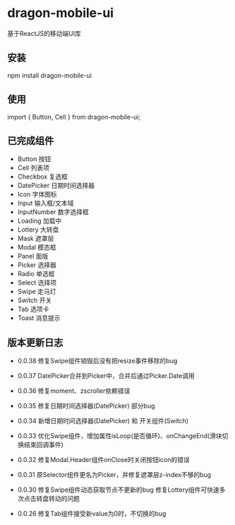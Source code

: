 # dragon-mobile-ui
  基于ReactJS的移动端UI库
  
## 安装
  npm install dragon-mobile-ui
  
## 使用
  import { Button, Cell } from dragon-mobile-ui;

## 已完成组件
- Button 按钮
- Cell 列表项
- Checkbox 复选框
- DatePicker 日期时间选择器
- Icon 字体图标
- Input 输入框/文本域
- InputNumber 数字选择框
- Loading 加载中
- Lottery 大转盘
- Mask 遮罩层
- Modal 模态框
- Panel 面版
- Picker 选择器
- Radio 单选框
- Select 选择项
- Swipe 走马灯
- Switch 开关
- Tab 选项卡
- Toast 消息提示

## 版本更新日志

- 0.0.38
  修复Swipe组件销毁后没有把resize事件移除的bug

- 0.0.37
  DatePicker合并到Picker中，合并后通过Picker.Date调用

- 0.0.36
  修复moment、zscroller依赖错误

- 0.0.35
  修复日期时间选择器(DatePicker) 部分bug

- 0.0.34
  新增日期时间选择器(DatePicker) 和 开关组件(Switch)

- 0.0.33
  优化Swipe组件，增加属性isLoop(是否循环)、onChangeEnd(滑块切换结束回调事件)

- 0.0.32
  修复Modal.Header组件onClose时关闭按钮icon的错误

- 0.0.31
  原Selector组件更名为Picker，并修复遮罩层z-index不够的bug

- 0.0.30
  修复Swipe组件动态获取节点不更新的bug
  修复Lottery组件可快速多次点击转盘转动的问题
  
- 0.0.26
  修复Tab组件接受新value为0时，不切换的bug

